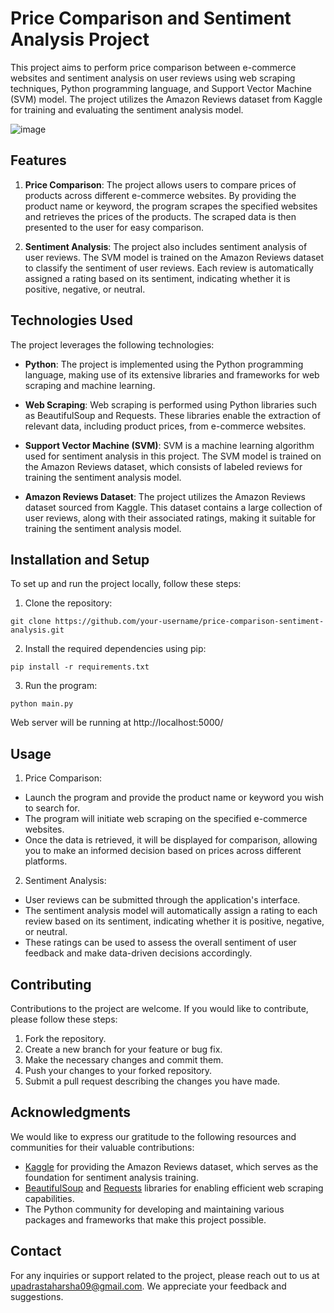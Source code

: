 
 # Price Comparison and Sentiment Analysis Project

This project aims to perform price comparison between e-commerce websites and sentiment analysis on user reviews using web scraping techniques, Python programming language, and Support Vector Machine (SVM) model. The project utilizes the Amazon Reviews dataset from Kaggle for training and evaluating the sentiment analysis model.

<img src="https://i.ibb.co/XDNXz2y/image.png" alt="image" border="0">

## Features

1. **Price Comparison**: The project allows users to compare prices of products across different e-commerce websites. By providing the product name or keyword, the program scrapes the specified websites and retrieves the prices of the products. The scraped data is then presented to the user for easy comparison.

2. **Sentiment Analysis**: The project also includes sentiment analysis of user reviews. The SVM model is trained on the Amazon Reviews dataset to classify the sentiment of user reviews. Each review is automatically assigned a rating based on its sentiment, indicating whether it is positive, negative, or neutral.

## Technologies Used

The project leverages the following technologies:

- **Python**: The project is implemented using the Python programming language, making use of its extensive libraries and frameworks for web scraping and machine learning.

- **Web Scraping**: Web scraping is performed using Python libraries such as BeautifulSoup and Requests. These libraries enable the extraction of relevant data, including product prices, from e-commerce websites.

- **Support Vector Machine (SVM)**: SVM is a machine learning algorithm used for sentiment analysis in this project. The SVM model is trained on the Amazon Reviews dataset, which consists of labeled reviews for training the sentiment analysis model.

- **Amazon Reviews Dataset**: The project utilizes the Amazon Reviews dataset sourced from Kaggle. This dataset contains a large collection of user reviews, along with their associated ratings, making it suitable for training the sentiment analysis model.

## Installation and Setup

To set up and run the project locally, follow these steps:

1. Clone the repository:

```
git clone https://github.com/your-username/price-comparison-sentiment-analysis.git
```

2. Install the required dependencies using pip:

```
pip install -r requirements.txt
```

3. Run the program:

```
python main.py
```

Web server will be running at http://localhost:5000/

## Usage

1. Price Comparison:

- Launch the program and provide the product name or keyword you wish to search for.
- The program will initiate web scraping on the specified e-commerce websites.
- Once the data is retrieved, it will be displayed for comparison, allowing you to make an informed decision based on prices across different platforms.

2. Sentiment Analysis:

- User reviews can be submitted through the application's interface.
- The sentiment analysis model will automatically assign a rating to each review based on its sentiment, indicating whether it is positive, negative, or neutral.
- These ratings can be used to assess the overall sentiment of user feedback and make data-driven decisions accordingly.

## Contributing

Contributions to the project are welcome. If you would like to contribute, please follow these steps:

1. Fork the repository.
2. Create a new branch for your feature or bug fix.
3. Make the necessary changes and commit them.
4. Push your changes to your forked repository.
5. Submit a pull request describing the changes you have made.

## Acknowledgments

We would like to express our gratitude to the following resources and communities for their valuable contributions:

- [Kaggle](https://www.kaggle.com/) for providing the Amazon Reviews dataset, which serves as the foundation for sentiment analysis training.
- [BeautifulSoup](https://www.crummy.com/software/BeautifulSoup/) and [Requests](https://requests.readthedocs.io/) libraries for enabling efficient web scraping capabilities.
- The Python community for developing and maintaining various packages and frameworks that make this project possible.

## Contact

For any inquiries or support related to the project, please reach out to us at [upadrastaharsha09@gmail.com](mailto:upadrastaharsha09@gmail.com). We appreciate your feedback and suggestions.
